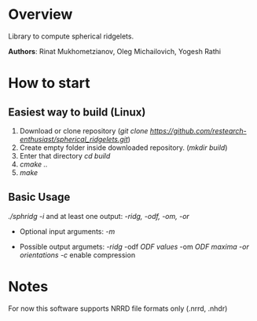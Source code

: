# Overview
Library to compute spherical ridgelets.

**Authors**: Rinat Mukhometzianov, Oleg Michailovich, Yogesh Rathi

# How to start

## Easiest way to build (Linux)
1. Download or clone repository (*git clone https://github.com/restearch-enthusiast/spherical_ridgelets.git*) 
2. Create empty folder inside downloaded repository. (*mkdir build*)
3. Enter that directory *cd build*
4. *cmake ..*
5. *make*

## Basic Usage
*./sphridg -i <dMRI file name>* and at least one output: *-ridg, -odf, -om, -or*
  
* Optional input arguments: *-m <mask file>*

* Possible output argumets: *-ridg <ridgelet file>* -odf *ODF values* -om *ODF maxima* *-or orientations* *-c* enable compression

# Notes
For now this software supports NRRD file formats only (.nrrd, .nhdr)
